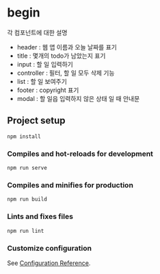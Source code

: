# begin
각 컴포넌트에 대한 설명

- header : 웹 앱 이름과 오늘 날짜를 표기
- title : 몇개의 todo가 남았는지 표기
- input : 할 일 입력하기
- controller : 필터, 할 일 모두 삭제 기능
- list : 할 일 보여주기
- footer : copyright 표기
- modal : 할 일읍 입력하지 않은 상태 일 때 안내문

## Project setup
```
npm install
```

### Compiles and hot-reloads for development
```
npm run serve
```

### Compiles and minifies for production
```
npm run build
```

### Lints and fixes files
```
npm run lint
```

### Customize configuration
See [Configuration Reference](https://cli.vuejs.org/config/).
